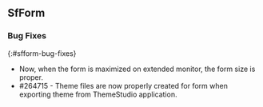 ## SfForm

### Bug Fixes
{:#sfform-bug-fixes}

* Now, when the form is maximized on extended monitor, the form size is proper.
* \#264715 - Theme files are now properly created for form when exporting theme from ThemeStudio application.